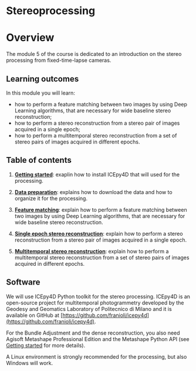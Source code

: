 # Stereoprocessing

# Overview

The module 5 of the course is dedicated to an introduction on the stereo processing from fixed-time-lapse cameras.

## Learning outcomes

In this module you will learn:

- how to perform a feature matching between two images by using Deep Learning algorithms, that are necessary for wide baseline stereo reconstruction;
- how to perform a stereo reconstruction from a stereo pair of images acquired in a single epoch;
- how to perform a multitemporal stereo reconstruction from a set of stereo pairs of images acquired in different epochs.

## Table of contents

1. **[Getting started](getting_started.md)**: exaplin how to install ICEpy4D that will used for the processing.

2. **[Data preparation](getting_started.md)**: explains how to download the data and how to organize it for the processing.

3. **[Feature matching](matching.ipynb)**: explain how to perform a feature matching between two images by using Deep Learning algorithms, that are necessary for wide baseline stereo reconstruction.

4. **[Single epoch stereo reconstruction](single_epoch_stereo_reconstruction.ipynb)**: explain how to perform a stereo reconstruction from a stereo pair of images acquired in a single epoch.

5. **[Multitemporal stereo reconstruction](multi_epoch_processing.ipynb)**: explain how to perform a multitemporal stereo reconstruction from a set of stereo pairs of images acquired in different epochs.

## Software

We will use ICEpy4D Python toolkit for the stereo processing.
ICEpy4D is an open-source project for multitemporal photogrammetry developed by the Geodesy and Geomatics Laboratory of Politecnico di Milano and it is available on GitHub at [https://github.com/franioli/icepy4d](https://github.com/franioli/icepy4d).

For the Bundle Adjustment and the dense reconstruction, you also need Agisoft Metashape Professional Edition and the Metashape Python API (see [Getting started](getting_started.md) for more details).

A Linux environment is strongly recommended for the processing, but also Windows will work.
